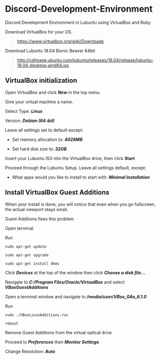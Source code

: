 # Discord-Development-Environment
Discord Development Environment in Lubuntu using VirtualBox and Ruby

Download VirtualBox for your OS. 

>https://www.virtualbox.org/wiki/Downloads

Download Lubuntu 18.04 Bionic Beaver 64bit
>http://cdimage.ubuntu.com/lubuntu/releases/18.04/release/lubuntu-18.04-desktop-amd64.iso

## VirtualBox initialization
Open VirtualBox and click ***New*** in the top menu

Give your virtual machine a name. 

  Select Type: ***Linux***

  Version: ***Debian (64-bit)***

Leave all settings set to default except:

* Set memory allocation to: ***4028MB***

* Set hard disk size to: ***32GB***

Insert your Lubuntu ISO into the VirtualBox drive, then click __Start__

Proceed through the Lubuntu Setup. Leave all settings default, except:
* What apps would you like to install to start with: ***Minimal Installation***

## Install VirtualBox Guest Additions
When your install is done, you will notice that even when you go fullscreen, the actual viewport stays small. 

Guest Additions fixes this problem

Open terminal

Run

```
sudo apt-get update
```

```
sudo apt-get upgrade
```

```
sudo apt-get install dkms
```

Click ***Devices*** at the top of the window then click ***Choose a disk file...***

Navigate to ***C:/Program Files/Oracle/VirtualBox*** and select ***VBoxGuestAdditions***

Open a terminal window and navigate to ***/media/user/VBox_GAs_6.1.0***

Run

```
sudo ./VBoxLinuxAdditions.run
```

```
reboot
```

Remove Guest Additions from the virtual optical drive

Proceed to ***Preferences*** then ***Monitor Settings***

Change Resolution: ***Auto***





